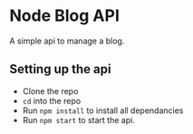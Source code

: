 # Node Blog API
A simple api to manage a blog.

## Setting up the api
- Clone the repo
- `cd` into the repo
- Run `npm install` to install all dependancies
- Run `npm start` to start the api.